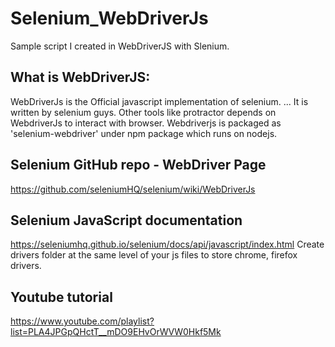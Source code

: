 # Selenium_WebDriverJs
Sample script I created in WebDriverJS with Slenium.

## What is WebDriverJS:
WebDriverJs is the Official javascript implementation of selenium. ... It is written by selenium guys. Other tools like protractor depends on WebdriverJs to interact with browser. Webdriverjs is packaged as 'selenium-webdriver' under npm package which runs on nodejs.

## Selenium GitHub repo - WebDriver Page
https://github.com/seleniumHQ/selenium/wiki/WebDriverJs

## Selenium JavaScript documentation
https://seleniumhq.github.io/selenium/docs/api/javascript/index.html
Create drivers folder at the same level of your js files to store chrome, firefox drivers.

## Youtube tutorial
https://www.youtube.com/playlist?list=PLA4JPGpQHctT__mDO9EHvOrWVW0Hkf5Mk

